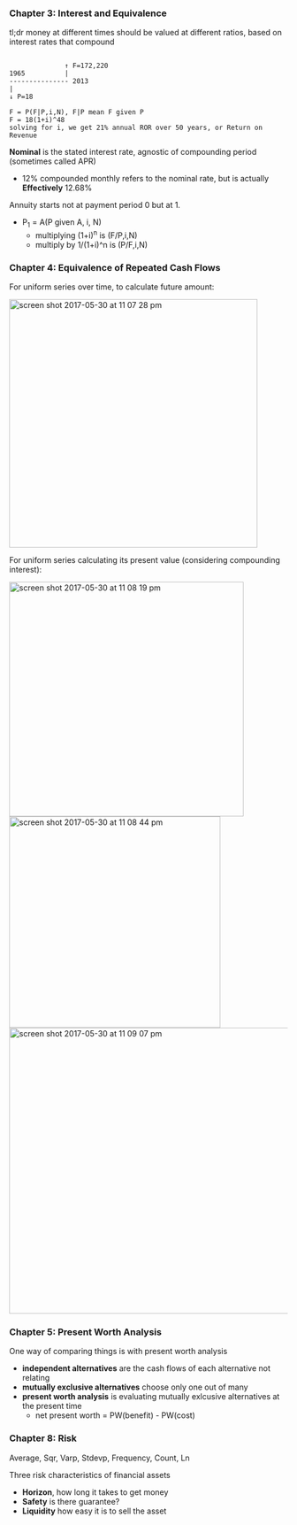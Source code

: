 ### Chapter 3: Interest and Equivalence
tl;dr money at different times should be valued at different ratios, based on interest rates that compound
```

              ↑ F=172,220
1965          |
--------------- 2013
|
↓ P=18

F = P(F|P,i,N), F|P mean F given P
F = 18(1+i)^48
solving for i, we get 21% annual ROR over 50 years, or Return on Revenue
```

**Nominal** is the stated interest rate, agnostic of compounding period (sometimes called APR)
- 12% compounded monthly refers to the nominal rate, but is actually **Effectively** 12.68%

Annuity starts not at payment period 0 but at 1.
- P<sub>1</sub> = A(P given A, i, N)
  - multiplying (1+i)<sup>n</sup> is (F/P,i,N)
  - multiply by 1/(1+i)^n is (P/F,i,N)

### Chapter 4: Equivalence of Repeated Cash Flows

For uniform series over time, to calculate future amount:

<img width="449" alt="screen shot 2017-05-30 at 11 07 28 pm"  alt="uniform series" src="https://cloud.githubusercontent.com/assets/7998752/26614184/d629a0cc-458c-11e7-9a84-ea0f84119caa.png">

For uniform series calculating its present value (considering compounding interest):

<img width="424" alt="screen shot 2017-05-30 at 11 08 19 pm" alt="" src="https://cloud.githubusercontent.com/assets/7998752/26614195/e4bd599e-458c-11e7-92b7-188104538876.png">



<img width="382" alt="screen shot 2017-05-30 at 11 08 44 pm" src="https://cloud.githubusercontent.com/assets/7998752/26614208/f4466da6-458c-11e7-8571-7b68232d3970.png">


<img width="517" alt="screen shot 2017-05-30 at 11 09 07 pm" src="https://cloud.githubusercontent.com/assets/7998752/26614229/03d360a8-458d-11e7-8cd9-894712fe2ac4.png">

### Chapter 5: Present Worth Analysis
One way of comparing things is with present worth analysis
- **independent alternatives** are the cash flows of each alternative not relating 
- **mutually exclusive alternatives** choose only one out of many
- **present worth analysis** is evaluating mutually exlcusive alternatives at the present time
  - net present worth = PW(benefit) - PW(cost)

### Chapter 8: Risk
Average, Sqr, Varp, Stdevp, Frequency, Count, Ln

Three risk characteristics of financial assets
- **Horizon**, how long it takes to get money
- **Safety** is there guarantee?
- **Liquidity** how easy it is to sell the asset
